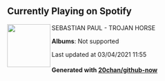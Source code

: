 ## Currently Playing on Spotify

[<img align="left" width="100" src="https://i.scdn.co/image/ab67616d0000b27309a8b1003c549b4a53f60852">](https://open.spotify.com/album/4ywqwcXHknbizHO6MkJCQB)

SEBASTIAN PAUL - TROJAN HORSE

**Albums**: Not supported

Last updated at 03/04/2021 11:55

#### Generated with [20chan/github-now](https://github.com/20chan/github-now)


<!--
**20chan/20chan** is a ✨ _special_ ✨ repository because its `README.md` (this file) appears on your GitHub profile.

Here are some ideas to get you started:

- 🔭 I’m currently working on ...
- 🌱 I’m currently learning ...
- 👯 I’m looking to collaborate on ...
- 🤔 I’m looking for help with ...
- 💬 Ask me about ...
- 📫 How to reach me: ...
- 😄 Pronouns: ...
- ⚡ Fun fact: ...
-->
